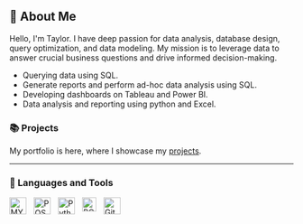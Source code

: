 ## :round_pushpin: About Me

Hello, I'm Taylor. I have deep passion for data analysis, database design, query optimization,  and data modeling. My mission is to leverage data to answer crucial business questions and drive informed decision-making.

* Querying data using SQL.
* Generate reports and perform ad-hoc data analysis using SQL.
* Developing dashboards on Tableau and Power BI.
* Data analysis and reporting using python and Excel.


### :books: Projects

My portfolio is here, where I showcase my [projects](https://github.com/Tlcke77/Porfolio-Guide/blob/main/README.md).

---

### 🧰 Languages and Tools

<img align="left" alt="MYSQL" width="30px" style="padding-right:10px;" src="https://cdn.jsdelivr.net/gh/devicons/devicon@latest/icons/mysql/mysql-original.svg" />  
<img align="left" alt="POST" width="30px" style="padding-right:10px;" src="https://cdn.jsdelivr.net/gh/devicons/devicon@latest/icons/postgresql/postgresql-original.svg" />          
<img align="left" alt="Python" width="30px" style="padding-right:10px;" src="https://cdn.jsdelivr.net/gh/devicons/devicon/icons/python/python-plain.svg" />
<img align="left" alt="POW" width="25px" style="padding-right:10px;" src="https://github.com/microsoft/PowerBI-Icons/blob/main/SVG/Power-BI.svg" />  
<img align="left" alt="GitHub" width="30px" style="padding-right:10px;" src="https://cdn.jsdelivr.net/gh/devicons/devicon/icons/github/github-original.svg" />

<br />

#
